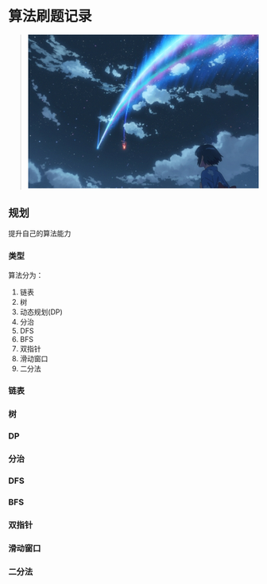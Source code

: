 # 算法刷题记录
>![](https://raw.githubusercontent.com/Carmenliukang/leetcode/master/images/0.jpg)

## 规划
提升自己的算法能力

### 类型
算法分为：
1. 链表
2. 树
3. 动态规划(DP)
4. 分治
5. DFS
6. BFS 
7. 双指针
8. 滑动窗口
9. 二分法

### 链表

### 树

### DP

### 分治

### DFS

### BFS

### 双指针

### 滑动窗口

### 二分法
